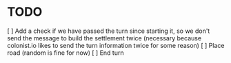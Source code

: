 # TODO
 [ ] Add a check if we have passed the turn since starting it, so we don't send the message to build the settlement twice (necessary because colonist.io likes to send the turn information twice for some reason)
 [ ] Place road (random is fine for now)
 [ ] End turn
